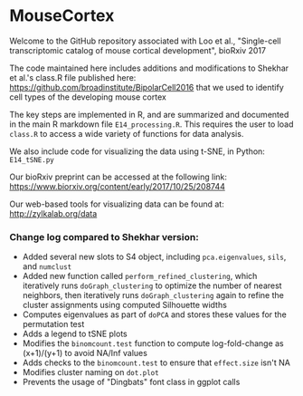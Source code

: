 # MouseCortex
Welcome to the GitHub repository associated with Loo et al., "Single-cell transcriptomic catalog of mouse cortical development", bioRxiv 2017

The code maintained here includes additions and modifications to Shekhar et al.'s class.R file published here: https://github.com/broadinstitute/BipolarCell2016 that we used to identify cell types of the developing mouse cortex

The key steps are implemented in R, and are summarized and documented in the main R markdown file `E14_processing.R`. This requires the user to load `class.R` to access a wide variety of functions for data analysis. 

We also include code for visualizing the data using t-SNE, in Python: `E14_tSNE.py`

Our bioRxiv preprint can be accessed at the following link:
https://www.biorxiv.org/content/early/2017/10/25/208744

Our web-based tools for visualizing data can be found at:
http://zylkalab.org/data


### Change log compared to Shekhar version:
* Added several new slots to S4 object, including `pca.eigenvalues`, `sils`, and `numclust`
* Added new function called `perform_refined_clustering`, which iteratively runs `doGraph_clustering` to optimize the number of nearest neighbors, then iteratively runs `doGraph_clustering` again to refine the cluster assignments using computed Silhouette widths
* Computes eigenvalues as part of `doPCA` and stores these values for the permutation test
* Adds a legend to tSNE plots
* Modifies the `binomcount.test` function to compute log-fold-change as (x+1)/(y+1) to avoid NA/Inf values
* Adds checks to the `binomcount.test` to ensure that `effect.size` isn't NA
* Modifies cluster naming on `dot.plot`
* Prevents the usage of "Dingbats" font class in ggplot calls

